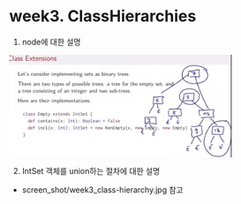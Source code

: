 

# week3. ClassHierarchies
1. node에 대한 설명
<table>
<img src="https://github.com/freepsw/FunctionalProgrammingScala/blob/master/screen_shot/week3-4_01.PNG" width="80%" height="80%" align="left"> 
</table>

2. IntSet 객체를 union하는 절차에 대한 설명
 - screen_shot/week3_class-hierarchy.jpg 참고
